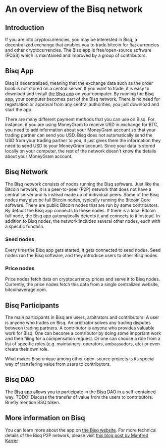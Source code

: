 # An overview of the Bisq network

## Introduction
If you are into cryptocurrencies, you may be interested in Bisq, a decentralized exchange that enables you to trade bitcoin for fiat currencies and other cryptocurrencies. The Bisq app is free/open-source software (FOSS) which is maintained and improved by a group of contributors. 

## Bisq App
Bisq is decentralized, meaning that the exchange data such as the order book is not stored on a central server. If you want to trade, it is easy to download and install [the Bisq app](https://bisq.network/downloads/) on your computer. By running the Bisq app, your computer becomes part of the Bisq network. There is no need for registration or approval from any central authorities, you just download and start the app. 

There are many different payment methods that you can use on Bisq. For instance, if you are using MoneyGram to receive USD in exchange for BTC, you need to add information about your MoneyGram account so that your trading partner can send you USD. Bisq does not automatically send the USD from your trading partner to you, it just gives them the information they need to send USD to your MoneyGram account. Since your data is stored locally on your computer, the rest of the network doesn't know the details about your MoneyGram account.  

## Bisq Network
The Bisq network consists of nodes running the Bisq software. Just like the Bitcoin network, it is a peer-to-peer (P2P) network that does not have a central server and is instead made up of individual peers. Some of the Bisq nodes may also be full Bitcoin nodes, typically running the Bitcoin Core software. There are public Bitcoin nodes that are run by some contributors. By default the Bisq app connects to these nodes. If there is a local Bitcoin full node, the Bisq app automatically detects it and connects to it instead. In addition to Bisq nodes, the network includes several other nodes, each with a specific function.

### Seed nodes
Every time the Bisq app gets started, it gets connected to seed nodes. Seed nodes run the Bisq software, and they introduce users to other Bisq nodes. 

### Price nodes
Price nodes fetch data on cryptocurrency prices and serve it to Bisq nodes. Currently, the price nodes fetch this data from a single centralized website, bitcoinaverage.com.

## Bisq Participants
The main participants in Bisq are users, arbitrators and contributors. A user is anyone who trades on Bisq. An arbitrator solves any trading disputes between trading partners. A contributor is anyone who provides valuable work for Bisq. One can become a contributor by doing some important work and then filing for a compensation request. Or one can choose a role from a list of specific roles (e.g. maintainers, operators, ambassadors, etc) or even create their own role. 

What makes Bisq unique among other open-source projects is its special way of transfering value from users to contributors.

## Bisq DAO
The Bisq app allows you to participate in the Bisq DAO in a self-contained way.
TODO: Discuss the transfer of value from the users to contributors. Briefly mention BSQ token.

## More information on Bisq
You can learn more about the app on [the Bisq website](https://docs.bisq.network/getting-started.html).
For more technical details of the Bisq P2P network, please visit [this blog post by Manfred Karrer](https://bisq.network/blog/new-p2p-network/)
